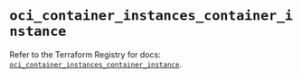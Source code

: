 # `oci_container_instances_container_instance`

Refer to the Terraform Registry for docs: [`oci_container_instances_container_instance`](https://registry.terraform.io/providers/oracle/oci/7.19.0/docs/resources/container_instances_container_instance).
